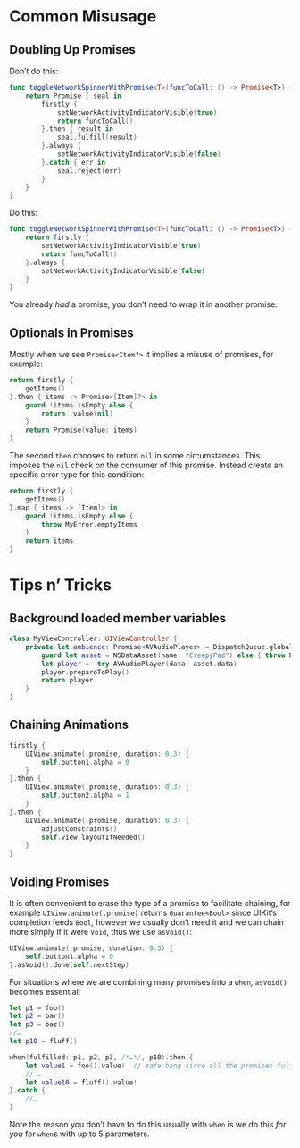 # Common Misusage

## Doubling Up Promises

Don’t do this:

```swift
func toggleNetworkSpinnerWithPromise<T>(funcToCall: () -> Promise<T>) -> Promise<T> {
    return Promise { seal in
        firstly {
            setNetworkActivityIndicatorVisible(true)
            return funcToCall()
        }.then { result in
            seal.fulfill(result)
        }.always {
            setNetworkActivityIndicatorVisible(false)
        }.catch { err in
            seal.reject(err)
        }
    }
}
```

Do this:

```swift
func toggleNetworkSpinnerWithPromise<T>(funcToCall: () -> Promise<T>) -> Promise<T> {
    return firstly {
        setNetworkActivityIndicatorVisible(true)
        return funcToCall()
    }.always {
        setNetworkActivityIndicatorVisible(false)
    }
}
```

You already *had* a promise, you don’t need to wrap it in another promise.


## Optionals in Promises

Mostly when we see `Promise<Item?>` it implies a misuse of promises, for
example:

```swift
return firstly {
    getItems()
}.then { items -> Promise<[Item]?> in
    guard !items.isEmpty else {
        return .value(nil)
    }
    return Promise(value: items)
}
```

The second `then` chooses to return `nil` in some circumstances. This imposes
the `nil` check on the consumer of this promise. Instead create an specific
error type for this condition:

```swift
return firstly {
    getItems()
}.map { items -> [Item]> in
    guard !items.isEmpty else {
        throw MyError.emptyItems
    }
    return items
}
```

# Tips n’ Tricks

## Background loaded member variables

```swift
class MyViewController: UIViewController {
    private let ambience: Promise<AVAudioPlayer> = DispatchQueue.global().async(.promise) {
        guard let asset = NSDataAsset(name: "CreepyPad") else { throw PMKError.badInput }
        let player =  try AVAudioPlayer(data: asset.data)
        player.prepareToPlay()
        return player
    }
}
```

## Chaining Animations

```swift
firstly {
    UIView.animate(.promise, duration: 0.3) {
        self.button1.alpha = 0
    }
}.then {
    UIView.animate(.promise, duration: 0.3) {
        self.button2.alpha = 1
    }
}.then {
    UIView.animate(.promise, duration: 0.3) {
        adjustConstraints()
        self.view.layoutIfNeeded()
    }
}
```


## Voiding Promises

It is often convenient to erase the type of a promise to facilitate chaining,
for example `UIView.animate(.promise)` returns `Guarantee<Bool>` since UIKit’s
completion feeds `Bool`, however we usually don’t need it and we can chain
more simply if it were `Void`, thus we use `asVoid()`:

```swift
UIView.animate(.promise, duration: 0.3) {
    self.button1.alpha = 0
}.asVoid().done(self.nextStep)
```

For situations where we are combining many promises into a `when`, `asVoid()`
becomes essential:

```swift
let p1 = foo()
let p2 = bar()
let p3 = baz()
//…
let p10 = fluff()

when(fulfilled: p1, p2, p3, /*…*/, p10).then {
    let value1 = foo().value!  // safe bang since all the promises fulfilled
    // …
    let value10 = fluff().value!
}.catch {
    //…
}
```

Note the reason you don’t have to do this usually with `when` is we do this *for
you* for `when`s with up to 5 parameters.
